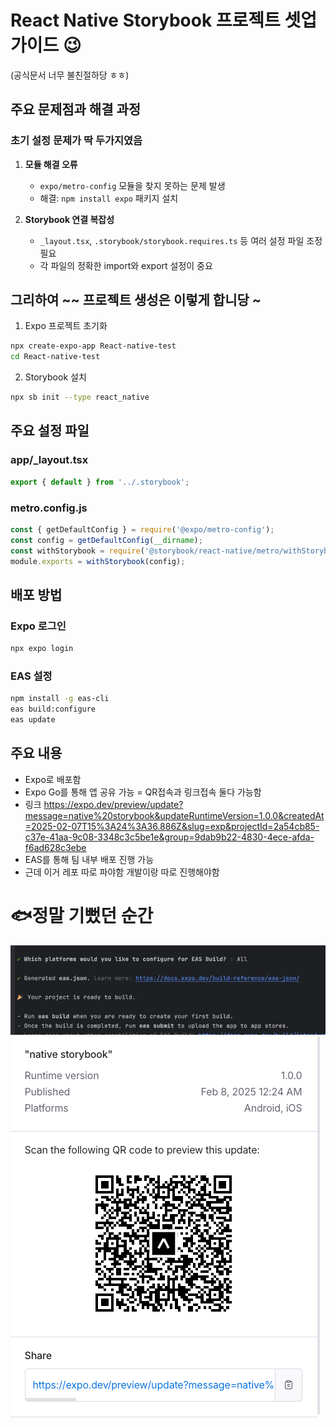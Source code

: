 # React Native Storybook 프로젝트 셋업 가이드 😉
(공식문서 너무 불친절하당 ㅎㅎ)

## 주요 문제점과 해결 과정

### 초기 설정 문제가 딱 두가지였음
1. **모듈 해결 오류**
    - `expo/metro-config` 모듈을 찾지 못하는 문제 발생
    - 해결: `npm install expo` 패키지 설치

2. **Storybook 연결 복잡성**
    - `_layout.tsx`, `.storybook/storybook.requires.ts` 등 여러 설정 파일 조정 필요
    - 각 파일의 정확한 import와 export 설정이 중요

## 그리하여 ~~ 프로젝트 생성은 이렇게 합니당 ~

1. Expo 프로젝트 초기화
```bash
npx create-expo-app React-native-test
cd React-native-test
```

2. Storybook 설치
```bash
npx sb init --type react_native
```

## 주요 설정 파일

### app/_layout.tsx
```typescript
export { default } from '../.storybook';
```

### metro.config.js
```javascript
const { getDefaultConfig } = require('@expo/metro-config');
const config = getDefaultConfig(__dirname);
const withStorybook = require('@storybook/react-native/metro/withStorybook');
module.exports = withStorybook(config);
```

## 배포 방법

### Expo 로그인
```bash
npx expo login
```

### EAS 설정
```bash
npm install -g eas-cli
eas build:configure
eas update
```

## 주요 내용
- Expo로 배포함
- Expo Go를 통해 앱 공유 가능 = QR접속과 링크접속 둘다 가능함
- 링크 https://expo.dev/preview/update?message=native%20storybook&updateRuntimeVersion=1.0.0&createdAt=2025-02-07T15%3A24%3A36.886Z&slug=exp&projectId=2a54cb85-c37e-41aa-9c08-3348c3c5be1e&group=9dab9b22-4830-4ece-afda-f6ad628c3ebe
- EAS를 통해 팀 내부 배포 진행 가능
- 근데 이거 레포 따로 파야함 개발이랑 따로 진행해야함

# 🐟정말 기뻤던 순간 

![img.png](img.png)
![img_1.png](img_1.png)





